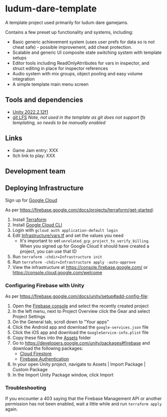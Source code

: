 # ludum-dare-template

A template project used primarily for ludum dare gamejams. 

Contains a few preset up functionality and systems, including:

- Basic generic achievement system (uses user prefs for data so is not cheat safe) - possible improvement, add cheat protection.
- Scalable and generic UI composite state switching system with template setups
- Editor tools including ReadOnlyAtrributes for vars in inspector, and struct editing in place for inspector references
- Audio system with mix groups, object pooling and easy volume integration
- A simple template main menu screen

## Tools and dependencies
- [Unity 2022.2.12f1](https://unity3d.com/unity/whats-new/2022.2.12)
- [git LFS](https://git-lfs.github.com/) _Note, not used in the template as git does not support lfs templating, so needs to be manually enabled_

## Links
- Game Jam entry: XXX
- Itch link to play: XXX

## Development team

## Deploying Infrastructure
Sign up for [Google Cloud](https://cloud.google.com/free)

As per https://firebase.google.com/docs/projects/terraform/get-started:
1. Install [Terraform](https://learn.hashicorp.com/tutorials/terraform/install-cli?in=terraform/gcp-get-started)
2. Install [Google Cloud CLI](https://cloud.google.com/sdk/docs/install-sdk)
3. Login with `gcloud auth application-default login`
4. Edit [Infrastructure/vars.tf](Infrastructure/vars.tf) and set the values you need
    - It's important to set `unrelated_gcp_project_to_verify_billing`. When you signed up for Google Cloud it should have created a project, you can use that ID
5. Run `terraform -chdir=Infrastructure init`
6. Run `terraform -chdir=Infrastructure apply -auto-approve`
7. View the infrastructure at https://console.firebase.google.com/ or https://console.cloud.google.com/welcome

### Configuring Firebase with Unity
As per https://firebase.google.com/docs/unity/setup#add-config-file:
1. Open the [Firebase console](https://console.firebase.google.com/project/) and select the recently created project
2. In the left menu, next to Project Overview click the Gear and select Project Settings
3. On the General tab, scroll down to "Your apps"
4. Click the Android app and download the `google-services.json` file
5. Click the iOS app and download the `GoogleService-info.plist` file
6. Copy these files into the [Assets](./Assets/) folder
7. Go to https://developers.google.com/unity/packages#firebase and download the following packages:
    - [Cloud Firestore](https://developers.google.com/unity/packages#cloud_firestore)
    - [Firebase Authentication](https://developers.google.com/unity/packages#firebase_authentication)
8. In your open Unity project, navigate to Assets | Import Package | Custom Package
9. In the Import Unity Package window, click Import

### Troubleshooting
If you encounter a 403 saying that the Firebase Management API or another permission has not been enabled, wait a little while and run `terraform apply` again.